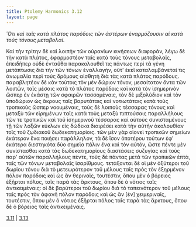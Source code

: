 ```yaml
---
title: Ptolemy Harmonics 3.12
layout: page
---
```




*Ὅτι καὶ ταῖς κατὰ πλάτος παρόδοις τῶν ἀστέρων ἐναρμόζουσιν αἱ κατὰ τοὺς τόνους μεταβολαί.*

Καὶ τὴν τρίτην δὲ καὶ λοιπὴν τῶν οὐρανίων κινήσεων διαφοράν, λέγω δὲ τὴν κατὰ πλάτος, ἐφαρμοστέον ταῖς κατὰ τοὺς τόνους μεταβολαῖς, ἐπειδήπερ οὐδὲ ἐνταῦθα παρακολουθεῖ τις πάντως περὶ τὰ γένη μετάπτωσις διὰ τὴν τῶν τόνων ἐναλλαγήν, οὔτ' ἐκεῖ καταλαμβάνεταί τις ἀνωμαλία περὶ τοὺς δρόμους αἰσθητὴ διὰ τὰς κατὰ πλάτος παρόδους. παραβλητέον δὲ κἀν τούτοις τὸν μὲν δώριον τόνον, μεσαίτατον ὄντα τῶν λοιπῶν, ταῖς μέσαις κατὰ τὸ πλάτος παρόδοις καὶ κατὰ τὸν ἰσημερινὸν ὥσπερ ἐν ἑκάστῃ τῶν σφαιρῶν τασσομέναις, τὸν δὲ μιξολύδιον καὶ τὸν ὑποδώριον ὡς ἄκρους ταῖς βαρυτάταις καὶ νοτιωτάταις κατὰ τοὺς τροπικοὺς ὥσπερ νοουμέναις, τοὺς δὲ λοιποὺς τέσσαρας τόνους καὶ μεταξὺ τῶν εἰρημένων ταῖς κατὰ τοὺς μεταξὺ πιπτούσαις παραλλήλους τῶν τε τροπικῶν καὶ τοῦ ἰσημερινοῦ τέσσαρας καὶ αὐτοὺς συνισταμένους τῇ τῶν λοξῶν κύκλων εἰς δώδεκα διαιρέσει κατὰ τὴν αὐτὴν ἀκολουθίαν τοῖς τοῦ ζῳδιακοῦ δωδεκατημορίοις. τῶν μὲν γὰρ οἱονεὶ τροπικῶν σημείων ἑκάτερον ἕνα ποιήσει παράλληλον, τὰ δὲ ἴσον ὁποτέρου τούτων ἐφ' ἑκάτερα διεστηκότα δύο σημεῖα πάλιν ἕνα καὶ τὸν αὐτόν, ὥστε πέντε μὲν συνίστασθαι κατὰ τὰς δωδεκατημορίους διαστάσεις συζυγίας καὶ τοὺς παρ' αὐτῶν παραλλήλους πέντε, τοὺς δὲ πάντας μετὰ τῶν τροπικῶν ἑπτά, ταῖς τῶν τόνων μεταβολαῖς ἰσαρίθμους. τετάξονται δὲ οἱ μὲν ὀξύτεροι τοῦ δωρίου τόνου διὰ τὸ μετεωρότερον τοῦ μέλους ταῖς πρὸς τὸν ἐξηρμένον πόλον παρόδοις καὶ ὡς ἂν θεριναῖς, τουτέστιν, ὅπου μὲν ὁ βόρειος ἐξῆρται πόλος, ταῖς παρὰ τὰς ἄρκτους, ὅπου δὲ ὁ νότιος ταῖς ἀντικειμέναις: οἱ δὲ βαρύτεροι τοῦ δωρίου διὰ τὸ ταπεινότερον τοῦ μέλους ταῖς πρὸς τὸν ἀφανῆ πόλον παρόδοις καὶ ὡς ἂν [ἐν] χειμεριναῖς, τουτέστιν, ὅπου μὲν ὁ νότιος ἐξῆρται πόλος ταῖς παρὰ τὰς ἄρκτους, ὅπου δὲ ὁ βόρειος ταῖς ἀντικειμέναις.



[3.11](../3.11/) | [3.13](../3.13/) 

